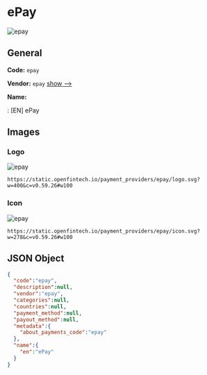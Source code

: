 
# ePay 
![epay](https://static.openfintech.io/payment_providers/epay/logo.svg?w=400&c=v0.59.26#w100)  

## General 
 
**Code:** `epay` 
 
**Vendor:** `epay` [show -->](/vendors/epay/) 
 
**Name:** 
 
:	[EN] ePay 
 

## Images 

### Logo 
 
![epay](https://static.openfintech.io/payment_providers/epay/logo.svg?w=400&c=v0.59.26#w100)  

```
https://static.openfintech.io/payment_providers/epay/logo.svg?w=400&c=v0.59.26#w100
```  

### Icon 
 
![epay](https://static.openfintech.io/payment_providers/epay/icon.svg?w=278&c=v0.59.26#w100)  

```
https://static.openfintech.io/payment_providers/epay/icon.svg?w=278&c=v0.59.26#w100
```  

## JSON Object 

```json
{
  "code":"epay",
  "description":null,
  "vendor":"epay",
  "categories":null,
  "countries":null,
  "payment_method":null,
  "payout_method":null,
  "metadata":{
    "about_payments_code":"epay"
  },
  "name":{
    "en":"ePay"
  }
}
```  
